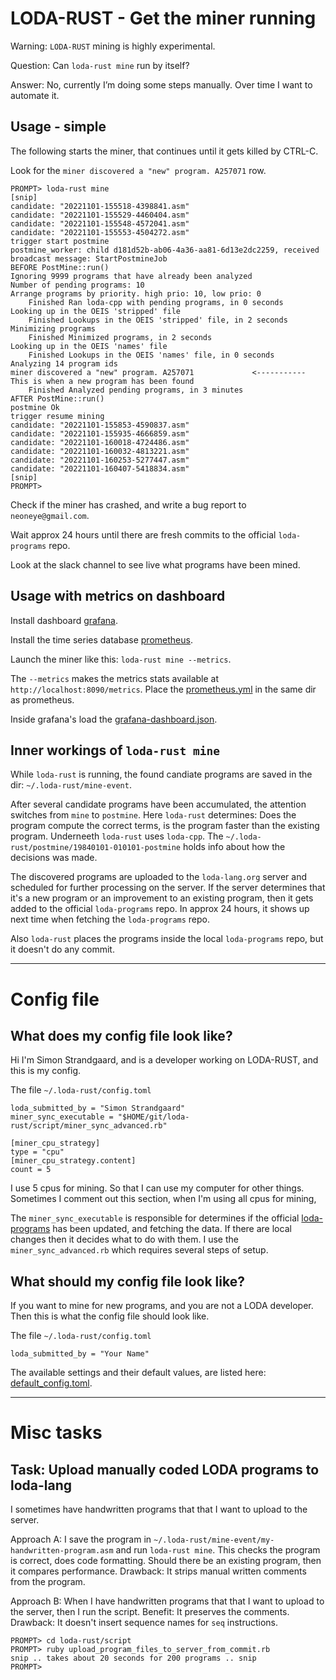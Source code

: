 # LODA-RUST - Get the miner running

Warning: `LODA-RUST` mining is highly experimental.

Question: Can `loda-rust mine` run by itself?

Answer: No, currently I’m doing some steps manually. Over time I want to automate it.


## Usage - simple

The following starts the miner, that continues until it gets killed by CTRL-C.

Look for the `miner discovered a "new" program. A257071` row.

```
PROMPT> loda-rust mine
[snip]
candidate: "20221101-155518-4398841.asm"
candidate: "20221101-155529-4460404.asm"
candidate: "20221101-155548-4572041.asm"
candidate: "20221101-155553-4504272.asm"
trigger start postmine
postmine_worker: child d181d52b-ab06-4a36-aa81-6d13e2dc2259, received broadcast message: StartPostmineJob
BEFORE PostMine::run()
Ignoring 9999 programs that have already been analyzed
Number of pending programs: 10
Arrange programs by priority. high prio: 10, low prio: 0
    Finished Ran loda-cpp with pending programs, in 0 seconds
Looking up in the OEIS 'stripped' file
    Finished Lookups in the OEIS 'stripped' file, in 2 seconds
Minimizing programs
    Finished Minimized programs, in 2 seconds
Looking up in the OEIS 'names' file
    Finished Lookups in the OEIS 'names' file, in 0 seconds
Analyzing 14 program ids
miner discovered a "new" program. A257071             <----------- This is when a new program has been found
    Finished Analyzed pending programs, in 3 minutes
AFTER PostMine::run()
postmine Ok
trigger resume mining
candidate: "20221101-155853-4590837.asm"
candidate: "20221101-155935-4666859.asm"
candidate: "20221101-160018-4724486.asm"
candidate: "20221101-160032-4813221.asm"
candidate: "20221101-160253-5277447.asm"
candidate: "20221101-160407-5418834.asm"
[snip]
PROMPT>
```

Check if the miner has crashed, and write a bug report to `neoneye@gmail.com`.

Wait approx 24 hours until there are fresh commits to the official `loda-programs` repo.

Look at the slack channel to see live what programs have been mined.

## Usage with metrics on dashboard

Install dashboard [grafana](https://grafana.com/).

Install the time series database [prometheus](https://prometheus.io/).

Launch the miner like this: `loda-rust mine --metrics`. 

The `--metrics` makes the metrics stats available at `http://localhost:8090/metrics`.
Place the [prometheus.yml](https://github.com/loda-lang/loda-rust/blob/develop/resources/realtime%20metrics/prometheus.yml) in the same dir as prometheus.

Inside grafana's load the [grafana-dashboard.json](https://github.com/loda-lang/loda-rust/blob/develop/resources/realtime%20metrics/grafana-dashboard.json).


## Inner workings of `loda-rust mine`

While `loda-rust` is running, the found candiate programs are saved in the dir: `~/.loda-rust/mine-event`.

After several candidate programs have been accumulated, the attention switches from `mine` to `postmine`.
Here `loda-rust` determines: Does the program compute the correct terms, is the program faster than the existing program.
Underneeth `loda-rust` uses `loda-cpp`.
The `~/.loda-rust/postmine/19840101-010101-postmine` holds info about how the decisions was made.

The discovered programs are uploaded to the `loda-lang.org` server and scheduled for further processing on the server.
If the server determines that it's a new program or an improvement to an existing program, then it gets added to the official `loda-programs` repo.
In approx 24 hours, it shows up next time when fetching the `loda-programs` repo.

Also `loda-rust` places the programs inside the local `loda-programs` repo, but it doesn't do any commit.


---

# Config file

## What does my config file look like?

Hi I'm Simon Strandgaard, and is a developer working on LODA-RUST, and this is my config.

The file `~/.loda-rust/config.toml`

```
loda_submitted_by = "Simon Strandgaard"
miner_sync_executable = "$HOME/git/loda-rust/script/miner_sync_advanced.rb"

[miner_cpu_strategy]
type = "cpu"
[miner_cpu_strategy.content]
count = 5
```

I use 5 cpus for mining. So that I can use my computer for other things.
Sometimes I comment out this section, when I'm using all cpus for mining, 

The `miner_sync_executable` is responsible for determines if the official [loda-programs](https://github.com/loda-lang/loda-programs)
has been updated, and fetching the data. If there are local changes then it decides what to do with them.
I use the `miner_sync_advanced.rb` which requires several steps of setup.


## What should my config file look like?

If you want to mine for new programs, and you are not a LODA developer. Then this is what the config file should look like.

The file `~/.loda-rust/config.toml`

```
loda_submitted_by = "Your Name"
```

The available settings and their default values, are listed here: [default_config.toml](https://github.com/loda-lang/loda-rust/blob/develop/rust_project/loda-rust-cli/src/config/default_config.toml).


---

# Misc tasks

## Task: Upload manually coded LODA programs to loda-lang

I sometimes have handwritten programs that that I want to upload to the server.

Approach A:
I save the program in `~/.loda-rust/mine-event/my-handwritten-program.asm` and run `loda-rust mine`.
This checks the program is correct, does code formatting. Should there be an existing program, then it compares performance.
Drawback: It strips manual written comments from the program.

Approach B:
When I have handwritten programs that that I want to upload to the server, then I run the script.
Benefit: It preserves the comments.
Drawback: It doesn't insert sequence names for `seq` instructions.
```
PROMPT> cd loda-rust/script
PROMPT> ruby upload_program_files_to_server_from_commit.rb
snip .. takes about 20 seconds for 200 programs .. snip
PROMPT>
```

